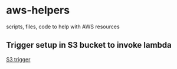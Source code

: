 # aws-helpers
scripts, files, code to help with AWS resources

## Trigger setup in S3 bucket to invoke lambda
[S3 trigger](s3_triggers)
